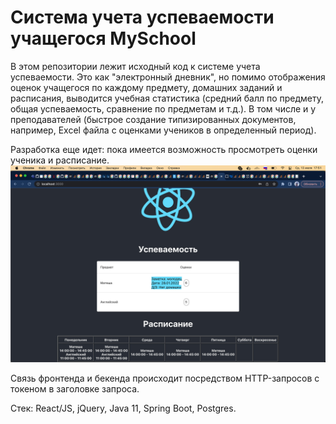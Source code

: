 # Система учета успеваемости учащегося MySchool

В этом репозитории лежит исходный код к системе учета успеваемости. Это как "электронный дневник", но помимо отображения оценок учащегося по каждому предмету, домашних заданий и расписания, выводится учебная статистика (средний балл по предмету, общая успеваемость, сравнение по предметам и т.д.). В том числе и у преподавателей (быстрое создание типизированных документов, например, Excel файла с оценками учеников в определенный период).

Разработка еще идет: пока имеется возможность просмотреть оценки ученика и расписание.
![](files/example.jpeg)

Связь фронтенда и бекенда происходит посредством HTTP-запросов с токеном в заголовке запроса. 


Стек: React/JS, jQuery, Java 11, Spring Boot, Postgres.
